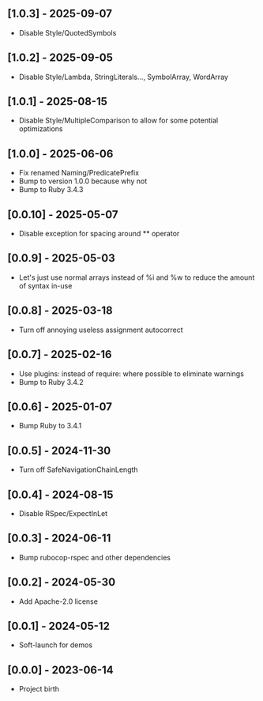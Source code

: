 ## [1.0.3] - 2025-09-07

- Disable Style/QuotedSymbols

## [1.0.2] - 2025-09-05

- Disable Style/Lambda, StringLiterals..., SymbolArray, WordArray

## [1.0.1] - 2025-08-15

- Disable Style/MultipleComparison to allow for some potential optimizations

## [1.0.0] - 2025-06-06

- Fix renamed Naming/PredicatePrefix
- Bump to version 1.0.0 because why not
- Bump to Ruby 3.4.3

## [0.0.10] - 2025-05-07

- Disable exception for spacing around ** operator

## [0.0.9] - 2025-05-03

- Let's just use normal arrays instead of %i and %w to reduce the amount of syntax in-use

## [0.0.8] - 2025-03-18

- Turn off annoying useless assignment autocorrect

## [0.0.7] - 2025-02-16

- Use plugins: instead of require: where possible to eliminate warnings
- Bump to Ruby 3.4.2

## [0.0.6] - 2025-01-07

- Bump Ruby to 3.4.1

## [0.0.5] - 2024-11-30

* Turn off SafeNavigationChainLength

## [0.0.4] - 2024-08-15

* Disable RSpec/ExpectInLet

## [0.0.3] - 2024-06-11

* Bump rubocop-rspec and other dependencies

## [0.0.2] - 2024-05-30

* Add Apache-2.0 license

## [0.0.1] - 2024-05-12

* Soft-launch for demos

## [0.0.0] - 2023-06-14

* Project birth
